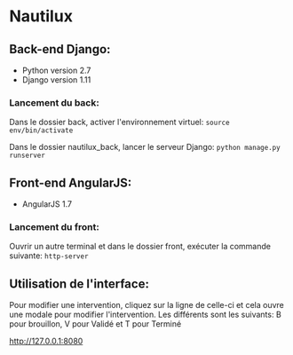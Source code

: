 # Nautilux

## Back-end Django:
* Python version 2.7
* Django version 1.11

### Lancement du back:

Dans le dossier back, activer l'environnement virtuel:
`source env/bin/activate`

Dans le dossier nautilux_back, lancer le serveur Django:
`python manage.py runserver`


## Front-end AngularJS:
* AngularJS 1.7

### Lancement du front:
Ouvrir un autre terminal et dans le dossier front, exécuter la commande suivante:
`http-server`

## Utilisation de l'interface:
Pour modifier une intervention, cliquez sur la ligne de celle-ci et cela ouvre une modale pour modifier l'intervention.
Les différents sont les suivants: B pour brouillon, V pour Validé et T pour Terminé

http://127.0.0.1:8080
